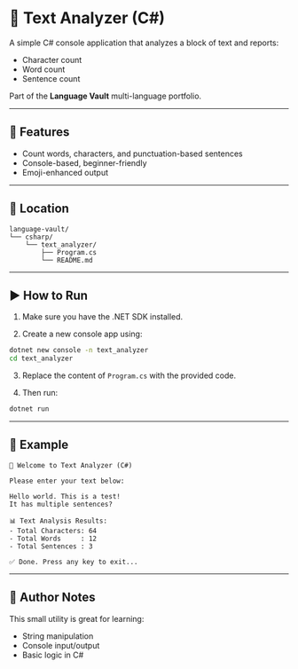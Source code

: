 # 📝 Text Analyzer (C#)

A simple C# console application that analyzes a block of text and reports:

- Character count
- Word count
- Sentence count

Part of the **Language Vault** multi-language portfolio.

---

## 🚀 Features

- Count words, characters, and punctuation-based sentences
- Console-based, beginner-friendly
- Emoji-enhanced output

---

## 📂 Location

```
language-vault/
└── csharp/
    └── text_analyzer/
        ├── Program.cs
        └── README.md
```

---

## ▶️ How to Run

1. Make sure you have the .NET SDK installed.

2. Create a new console app using:

```bash
dotnet new console -n text_analyzer
cd text_analyzer
```

3. Replace the content of `Program.cs` with the provided code.

4. Then run:

```bash
dotnet run
```

---

## 📝 Example

```
📝 Welcome to Text Analyzer (C#)

Please enter your text below:

Hello world. This is a test!
It has multiple sentences?

📊 Text Analysis Results:
- Total Characters: 64
- Total Words     : 12
- Total Sentences : 3

✅ Done. Press any key to exit...
```

---

## 🧠 Author Notes

This small utility is great for learning:
- String manipulation
- Console input/output
- Basic logic in C#
